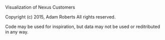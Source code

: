 Visualization of Nexus Customers

Copyright (c) 2015, Adam Roberts
All rights reserved.

Code may be used for inspiration, but data may not be used or reditributed in any way.